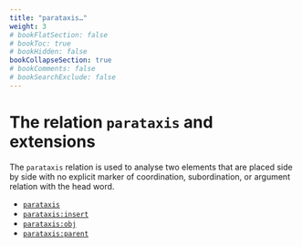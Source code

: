 ```yaml
---
title: "parataxis…"
weight: 3
# bookFlatSection: false
# bookToc: true
# bookHidden: false
bookCollapseSection: true
# bookComments: false
# bookSearchExclude: false
---
```


# The relation `parataxis` and extensions

The `parataxis` relation is used to analyse two elements that are placed side by side with no explicit marker of coordination, subordination, or argument relation with the head word.

 - [`parataxis`](./parataxis)
 - [`parataxis:insert`](./parataxis_insert)
 - [`parataxis:obj`](./parataxis_obj)
 - [`parataxis:parent`](./parataxis_parent)

